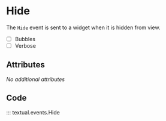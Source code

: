 # Hide

The `Hide` event is sent to a widget when it is hidden from view.

- [ ] Bubbles
- [ ] Verbose

## Attributes

_No additional attributes_

## Code

::: textual.events.Hide
